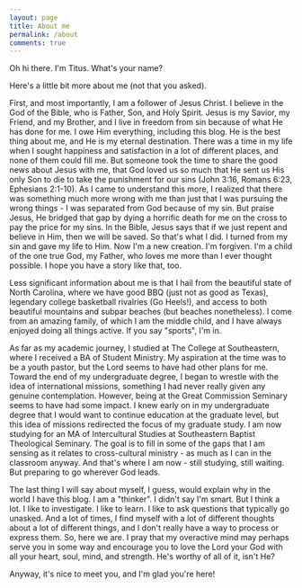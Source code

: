 ```yaml
---
layout: page
title: About me
permalink: /about
comments: true
---
```


<div class="row justify-content-between">
<div class="col-md-8 pr-5">

<p>Oh hi there. I'm Titus. What's your name?</p>

<p>Here's a little bit more about me (not that you asked).</p>

<p>First, and most importantly, I am a follower of Jesus Christ. I believe in the God of the Bible, who is Father, Son, and Holy Spirit. Jesus is my Savior, my Friend, and my Brother, and I live in freedom from sin because of what He has done for me. I owe Him everything, including this blog. He is the best thing about me, and He is my eternal destination. There was a time in my life when I sought happiness and satisfaction in a lot of different places, and none of them could fill me. But someone took the time to share the good news about Jesus with me, that God loved us so much that He sent us His only Son to die to take the punishment for our sins (John 3:16, Romans 6:23, Ephesians 2:1-10). As I came to understand this more, I realized that there was something much more wrong with me than just that I was pursuing the wrong things - I was separated from God because of my sin. But praise Jesus, He bridged that gap by dying a horrific death for me on the cross to pay the price for my sins. In the Bible, Jesus says that if we just repent and believe in Him, then we will be saved. So that's what I did. I turned from my sin and gave my life to Him. Now I'm a new creation. I'm forgiven. I'm a child of the one true God, my Father, who loves me more than I ever thought possible. I hope you have a story like that, too.</p>

<p>Less significant information about me is that I hail from the beautiful state of North Carolina, where we have good BBQ (just not as good as Texas), legendary college basketball rivalries (Go Heels!), and access to both beautiful mountains and subpar beaches (but beaches nonetheless). I come from an amazing family, of which I am the middle child, and I have always enjoyed doing all things active. If you say "sports", I'm in.</p>

<p>As far as my academic journey, I studied at The College at Southeastern, where I received a BA of Student Ministry. My aspiration at the time was to be a youth pastor, but the Lord seems to have had other plans for me. Toward the end of my undergraduate degree, I began to wrestle with the idea of international missions, something I had never really given any genuine contemplation. However, being at the Great Commission Seminary seems to have had some impact. I knew early on in my undergraduate degree that I would want to continue education at the graduate level, but this idea of missions redirected the focus of my graduate study. I am now studying for an MA of Intercultural Studies at Southeastern Baptist Theological Seminary. The goal is to fill in some of the gaps that I am sensing as it relates to cross-cultural ministry - as much as I can in the classroom anyway. And that's where I am now - still studying, still waiting. But preparing to go wherever God leads.</p>

<p>The last thing I will say about myself, I guess, would explain why in the world I have this blog. I am a "thinker". I didn't say I'm smart. But I think a lot. I like to investigate. I like to learn. I like to ask questions that typically go unasked. And a lot of times, I find myself with a lot of different thoughts about a lot of different things, and I don't really have a way to process or express them. So, here we are. I pray that my overactive mind may perhaps serve you in some way and encourage you to love the Lord your God with all your heart, soul, mind, and strength. He's worthy of all of it, isn't He?</p>

<p>Anyway, it's nice to meet you, and I'm glad you're here!</p>